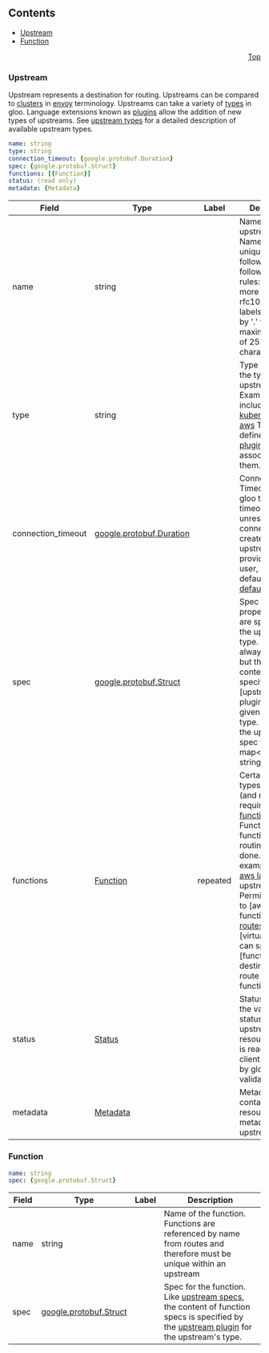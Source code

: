 <a name="top"></a>

## Contents
  - [Upstream](#v1.Upstream)
  - [Function](#v1.Function)



<a name="upstream"></a>
<p align="right"><a href="#top">Top</a></p>




<a name="v1.Upstream"></a>

### Upstream
Upstream represents a destination for routing. Upstreams can be compared to [clusters](TODO) in [envoy](TODO) terminology.
Upstreams can take a variety of [types](TODO) in gloo. Language extensions known as [plugins](TODO) allow the addition of new
types of upstreams. See [upstream types](TODO) for a detailed description of available upstream types.


```yaml
name: string
type: string
connection_timeout: {google.protobuf.Duration}
spec: {google.protobuf.Struct}
functions: [{Function}]
status: (read only)
metadata: {Metadata}

```
| Field | Type | Label | Description |
| ----- | ---- | ----- | ----------- |
| name | string |  | Name of the upstream. Names must be unique and follow the following syntax rules: One or more lowercase rfc1035/rfc1123 labels separated by &#39;.&#39; with a maximum length of 253 characters. |
| type | string |  | Type indicates the type of the upstream. Examples include [service](TODO), [kubernetes](TODO), and [aws](TODO) Types are defined by the [plugin](TODO) associated with them. |
| connection_timeout | [google.protobuf.Duration](https://developers.google.com/protocol-buffers/docs/reference/csharp/class/google/protobuf/well-known-types/duration) |  | Connection Timeout tells gloo to set a timeout for unresponsive connections created to this upstream. If not provided by the user, it will default to a [default value](TODO) |
| spec | [google.protobuf.Struct](https://developers.google.com/protocol-buffers/docs/reference/csharp/class/google/protobuf/well-known-types/struct) |  | Spec contains properties that are specific to the upstream type. The spec is always required, but the expected content is specified by the [upstream plugin] for the given upstream type. Most often the upstream spec will be a map&lt;string, string&gt; |
| functions | [Function](upstream.md#v1.Function) | repeated | Certain upstream types support (and may require) [functions](TODO). Functions allow function-level routing to be done. For example, the [aws lambda](TODO) upstream type Permits routing to [aws lambda functions]. [routes](TODO) on [virtualhosts] can specify [function destinations] to route to specific functions. |
| status | [Status](status.md#v1.Status) |  | Status indicates the validation status of the upstream resource. Status is read-only by clients, and set by gloo during validation |
| metadata | [Metadata](metadata.md#v1.Metadata) |  | Metadata contains the resource metadata for the upstream |






<a name="v1.Function"></a>

### Function



```yaml
name: string
spec: {google.protobuf.Struct}

```
| Field | Type | Label | Description |
| ----- | ---- | ----- | ----------- |
| name | string |  | Name of the function. Functions are referenced by name from routes and therefore must be unique within an upstream |
| spec | [google.protobuf.Struct](https://developers.google.com/protocol-buffers/docs/reference/csharp/class/google/protobuf/well-known-types/struct) |  | Spec for the function. Like [upstream specs](TODO), the content of function specs is specified by the [upstream plugin](TODO) for the upstream&#39;s type. |





 

 

 

